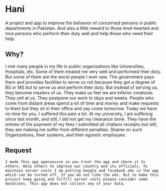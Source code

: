 # Hani

A project and app to improve the behavior of concerned persons in public departments in Pakistan. And also a little reward to those kind-hearted and nice persons who perform their duty well and help those who need their help.

## Why?

I met many people in my life in public organizations like Universities, Hospitals, etc. Some of them treated me very well and performed their duty. But some of them are the worst people I ever saw. The government pays them and provides facilities to serve us not because they got a degree of BS or MS but to serve us and perform their duty. But instead of serving us, they become masters of us. They make us feel we are inferior creatures. They yell at us. They postpone our work to days and weeks. People who come from distant areas spend a lot of time and money and make requests to them but they sit in their office and say come tomorrow. Today we have no time for you.
        I suffered this pain a lot. At my university, I am suffering since last month, and still, I did not get my clearance done. They have the entries of the payment of my fees I submitted all challans receipts but still, they are making me suffer from different penalties. Shame on such Organizations, their systems, and their egoistic employyes.

## Request
	I made this app opensource so you trust the app and share it to others. Help others to improve our country and its officials. To maintain server costs I am putting Google and facebook ads in the app which can be turned off, If you do not like the ads. But to make this project keep going and fulfill server costs please consider some donations. This app does not collect any of your data.